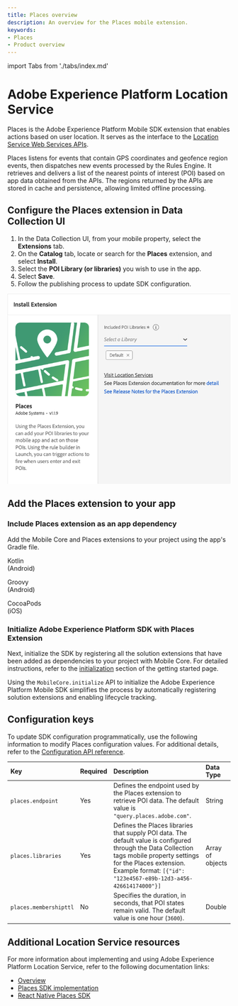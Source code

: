 ```yaml
---
title: Places overview
description: An overview for the Places mobile extension.
keywords:
- Places
- Product overview
---
```


import Tabs from './tabs/index.md'

# Adobe Experience Platform Location Service

Places is the Adobe Experience Platform Mobile SDK extension that enables actions based on user location. It serves as the interface to the [Location Service Web Services APIs](https://experienceleague.adobe.com/docs/places/using/web-service-api/places-web-services.html).  

Places listens for events that contain GPS coordinates and geofence region events, then dispatches new events processed by the Rules Engine. It retrieves and delivers a list of the nearest points of interest (POI) based on app data obtained from the APIs. The regions returned by the APIs are stored in cache and persistence, allowing limited offline processing.  

## Configure the Places extension in Data Collection UI

1. In the Data Collection UI, from your mobile property, select the **Extensions** tab.
2. On the **Catalog** tab, locate or search for the **Places** extension, and select **Install**.
3. Select the **POI Library (or libraries)** you wish to use in the app.
4. Select **Save**.
5. Follow the publishing process to update SDK configuration.

![Places extension configuration](./assets/index/config.png)

## Add the Places extension to your app

### Include Places extension as an app dependency

Add the Mobile Core and Places extensions to your project using the app's Gradle file.

<TabsBlock orientation="horizontal" slots="heading, content" repeat="3"/>

Kotlin<br/>(Android)

<Tabs query="platform=android-kotlin&task=add"/>

Groovy<br/>(Android)

<Tabs query="platform=android-groovy&task=add"/>

CocoaPods<br/>(iOS)

<Tabs query="platform=ios-pods&task=add"/>

### Initialize Adobe Experience Platform SDK with Places Extension

Next, initialize the SDK by registering all the solution extensions that have been added as dependencies to your project with Mobile Core. For detailed instructions, refer to the [initialization](/src/pages/home/getting-started/get-the-sdk/#2-add-initialization-code) section of the getting started page.

Using the `MobileCore.initialize` API to initialize the Adobe Experience Platform Mobile SDK simplifies the process by automatically registering solution extensions and enabling lifecycle tracking.

## Configuration keys

To update SDK configuration programmatically, use the following information to modify Places configuration values. For additional details, refer to the [Configuration API reference](/src/pages/home/base/mobile-core/configuration/api-reference.md).  

| Key | Required | Description | Data Type |
| :--- | :--- | :--- | :--- |
| `places.endpoint` | Yes | Defines the endpoint used by the Places extension to retrieve POI data. The default value is `"query.places.adobe.com"`. | String |
| `places.libraries` | Yes | Defines the Places libraries that supply POI data. The default value is configured through the Data Collection tags mobile property settings for the Places extension. Example format: `[{"id": "123e4567-e89b-12d3-a456-426614174000"}]` | Array of objects |
| `places.membershipttl` | No | Specifies the duration, in seconds, that POI states remain valid. The default value is one hour (`3600`). | Double |

## Additional Location Service resources

For more information about implementing and using Adobe Experience Platform Location Service, refer to the following documentation links:

* [Overview](https://experienceleague.adobe.com/docs/places/using/home.html)
* [Places SDK implementation](https://experienceleague.adobe.com/en/docs/platform-learn/implement-mobile-sdk/app-implementation/places)
* [React Native Places SDK](https://github.com/adobe/aepsdk-react-native/tree/main/packages/places)

